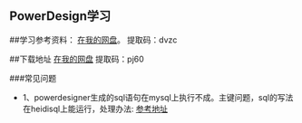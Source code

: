 ## PowerDesign学习

##学习参考资料：
[在我的网盘](https://pan.baidu.com/s/1wijXQJT7Y_7plGWbid1iXQ)。 提取码：dvzc 

##下载地址
[在我的网盘](https://pan.baidu.com/s/1tAVt-tiMHmjEW27VACPV5Q) 提取码：pj60


###常见问题

* 1、powerdesigner生成的sql语句在mysql上执行不成。主键问题，sql的写法在heidisql上能运行，处理办法:
[参考地址](https://blog.csdn.net/leolu007/article/details/46049661)